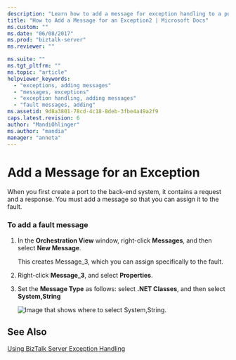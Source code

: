 ```yaml
---
description: "Learn how to add a message for exception handling to a port in the back-end system of a BizTalk Server."
title: "How to Add a Message for an Exception2 | Microsoft Docs"
ms.custom: ""
ms.date: "06/08/2017"
ms.prod: "biztalk-server"
ms.reviewer: ""

ms.suite: ""
ms.tgt_pltfrm: ""
ms.topic: "article"
helpviewer_keywords: 
  - "exceptions, adding messages"
  - "messages, exceptions"
  - "exception handling, adding messages"
  - "fault messages, adding"
ms.assetid: 9d8a3801-78cd-4c18-8deb-3fbe4a49a2f9
caps.latest.revision: 6
author: "MandiOhlinger"
ms.author: "mandia"
manager: "anneta"
---
```

# Add a Message for an Exception

When you first create a port to the back-end system, it contains a request and a response. You must add a message so that you can assign it to the fault.  
  
### To add a fault message  
  
1. In the **Orchestration View** window, right-click **Messages**, and then select **New Message**.  
  
    This creates Message_3, which you can assign specifically to the fault.  
  
2. Right-click **Message_3**, and select **Properties**.  
  
3. Set the **Message Type** as follows: select **.NET Classes**, and then select **System,String**  
  
   ![Image that shows where to select System,String.](../core/media/jdeoneworld-03-addscope.gif "JdeOneWorld_03_addscope")  
  
## See Also  
 [Using BizTalk Server Exception Handling](../core/using-biztalk-server-exception-handling1.md)
